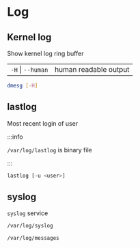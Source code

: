 # Log

## Kernel log

Show kernel log ring buffer

|||
-|-
`-H` \| `--human` | human readable output

```sh
dmesg [-H]
```

## lastlog

Most recent login of user

:::info

`/var/log/lastlog` is binary file

:::

```sh
lastlog [-u <user>]
```

## syslog

`syslog` service

```sh title="Ubuntu"
/var/log/syslog
```

```sh title="Red Hat"
/var/log/messages
```
